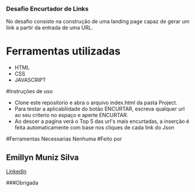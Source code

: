 ### Desafio Encurtador de Links

No desafio consiste na construção de uma landing page capaz de gerar um link a partir da entrada de uma URL.

# Ferramentas utilizadas

- HTML
- CSS
- JAVASCRIPT

#Instruções de uso
* Clone este repositorio e abra o arquivo index.html da pasta Project.
* Para testar a aplicabilidade do botão ENCURTAR, escreva qualquer url ao seu criterio no espaço e aperte ENCURTAR.
* Ao descer a pagina verá o Top 5 das url's mais encurtadas, a inserção é feita automaticamente com base nos cliques de cada link do Json

#Ferramentas Necessarias
Nenhuma
#Feito por
## Emillyn Muniz Silva

[Linkedln](https://www.linkedin.com/in/emimuniz/)

###Obrigada